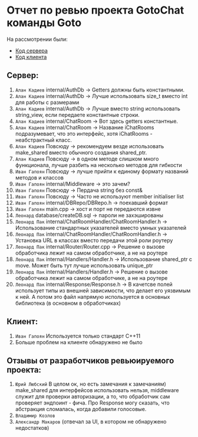 # Отчет по ревью проекта GotoChat команды Goto
На рассмотрении были:
- [Код сервера](https://github.com/yurij-lyubskij/goto_chat/tree/yuriy_all)
- [Код клиента](https://github.com/yurij-lyubskij/goto_chat/tree/alexandr_rinat)

## Сервер:

1. `Алан Кадиев` internal/AuthDb -> Getters должны быть константными.
2. `Алан Кадиев` internal/AuthDb -> Лучше использовать size_t вместо int для работы с размерами
3. `Алан Кадиев` internal/AuthDb -> Лучше вместо string использовать string_view, если передаете константные строки.
4. `Алан Кадиев` internal/ChatRoom -> Вот здесь getters константные.
5. `Алан Кадиев` internal/ChatRoom -> Название iChatRooms подразумевает, что это интерфейс, хотя iChatRooms - неабстрактный класс.
6. `Алан Кадиев` Повсюду -> рекомендуем везде использовать make_shared вместо обычного создания shared_ptr.
7. `Алан Кадиев` Повсюду -> в одном методе слишком много функционала, лучше разбить на несколько методов для гибкости
8. `Иван Гапоян` Повсюду -> лучше прийти к единому формату названий методов и классов
9. `Иван Гапоян` internal/Middleware -> это зачем?
10. `Иван Гапоян` Повсюду -> Пердача string без const&
11. `Иван Гапоян` Повсюду -> Часто не используют member initialiser list
12. `Иван Гапоян` internal/DBRepo/DBRepo.h -> поехавший формат 
13. `Иван Гапоян` main.cpp -> хост и порт не передаются извне
14. `Леонард` database/createDB.sql -> пароли не захэшированы
15. `Леонард Пак` internal/ChatRoomHandler/ChatRoomHandler.h -> Использование стандартных указателей вместо умных указателей
16. `Леонард Пак` internal/ChatRoomHandler/ChatRoomHandler.h -> Установка URL в классах вместо передачи этой роли роутеру
17. `Леонард Пак` internal/Router/Router.cpp -> Решение о вызове обработчика лежит на самом обработчике, а не на роутере
18. `Леонард Пак` internal/Handlers/Handler.h -> Использование shared_ptr c move. Может быть тут лучше использовать unique_ptr
19. `Леонард Пак` internal/Handlers/Handler.h -> Решение о вызове обработчика лежит на самом обработчике, а не на роутере
20. `Леонард Пак` internal/Response/Response.h -> В качетсве полей использует типы из внешней зависимости, что делает его уязвимым к ней. А потом это файл напрямую используется в основных библиотека (в основном в обработчиках)

## Клиент:
1. `Иван Гапоян` Используется только стандарт С++11
2. Больше проблем на клиенте обнаружено не было

## Отзывы от разработчиков ревьюируемого проекта:
1. `Юрий Любский` В целом ок, но есть замечания к замечаниям) make_shared для интерфейсов использовать нельзя, middleware служит для проверки авторизации, а то, что обработчик сам проверяет эндпоинт - фича. Про Response могу сказать, что абстракция сломалась, когда добавили голосовые.
2. `Владимир Козлов` 
3. `Александр Макаров` (отвечал за UI, в котором не обнаружено недостатков)



